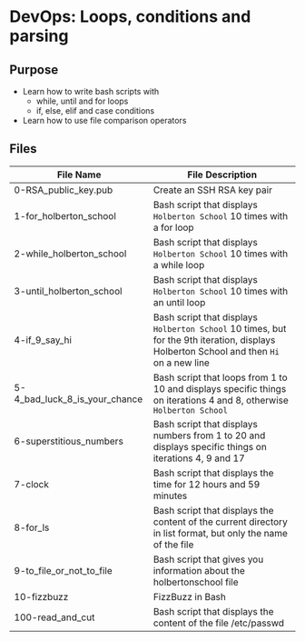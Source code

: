 # DevOps: Loops, conditions and parsing

## Purpose
* Learn how to write bash scripts with
  * while, until and for loops
  * if, else, elif and case conditions
* Learn how to use file comparison operators

## Files

| File Name | File Description |
| --------- | ---------------- |
| 0-RSA\_public\_key.pub | Create an SSH RSA key pair |
| 1-for\_holberton\_school | Bash script that displays `Holberton School` 10 times with a for loop |
| 2-while\_holberton\_school | Bash script that displays `Holberton School` 10 times with a while loop |
| 3-until\_holberton\_school | Bash script that displays `Holberton School` 10 times with an until loop |
| 4-if\_9\_say\_hi | Bash script that displays `Holberton School` 10 times, but for the 9th iteration, displays Holberton School and then `Hi` on a new line |
| 5-4\_bad\_luck\_8\_is\_your\_chance | Bash script that loops from 1 to 10 and displays specific things on iterations 4 and 8, otherwise `Holberton School` |
| 6-superstitious\_numbers | Bash script that displays numbers from 1 to 20 and displays specific things on iterations 4, 9 and 17 |
| 7-clock | Bash script that displays the time for 12 hours and 59 minutes |
| 8-for\_ls | Bash script that displays the content of the current directory in list format, but only the name of the file |
| 9-to\_file\_or\_not\_to\_file | Bash script that gives you information about the holbertonschool file |
| 10-fizzbuzz | FizzBuzz in Bash |
| 100-read\_and\_cut | Bash script that displays the content of the file /etc/passwd |
